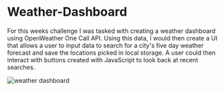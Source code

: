 # Weather-Dashboard

For this weeks challenge I was tasked with creating a weather dashboard using OpenWeather One Call API. Using this data, I would then create a UI that allows a user to input data to search for a city's five day weather forecast and save the locations picked in local storage. A user could then interact with buttons created with JavaScript to look back at recent searches.   





![weather dashboard](https://user-images.githubusercontent.com/123305537/231702481-83f48f55-16d8-4acb-a084-da1b5ca3054e.PNG)

